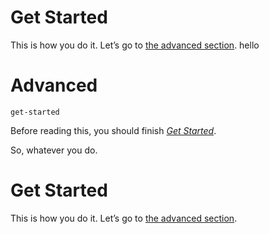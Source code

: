 <!-- serai:v257 -->
<!-- .id:example -->

# Get Started

This is how you do it. Let’s go to [the advanced section](advanced).
hello

# Advanced

    get-started

Before reading this, you should finish [_Get Started_](get-started).

So, whatever you do.

# Get Started

This is how you do it. Let’s go to [the advanced section](advanced).
